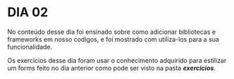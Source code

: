 # DIA 02

No conteúdo desse dia foi ensinado sobre como adicionar bibliotecas e frameworks em nosso codigos, e foi mostrado com utiliza-los para a sua funcionalidade.

Os exercicios desse dia foram usar o conhecimento adquirido para estilizar um forms feito no dia anterior como pode ser visto na pasta **_exercicios_**.